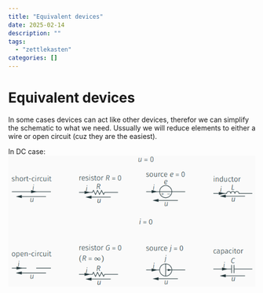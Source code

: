 ```yaml
---
title: "Equivalent devices"
date: 2025-02-14
description: ""
tags: 
  - "zettlekasten"
categories: []
---
```


# Equivalent devices
In some cases devices can act like other devices, therefor we can simplify the schematic to what we need. Ussually we will reduce elements to either a wire or open circuit (cuz they are the easiest).

In DC case:
![Pasted image 20221028105652](../attachments/Pasted%20image%2020221028105652.png)